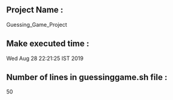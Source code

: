 Project Name :
------------
Guessing_Game_Project
 
 
Make executed time :
------------------
Wed Aug 28 22:21:25 IST 2019
 
 
Number of lines in guessinggame.sh file :
---------------------------------------
50
